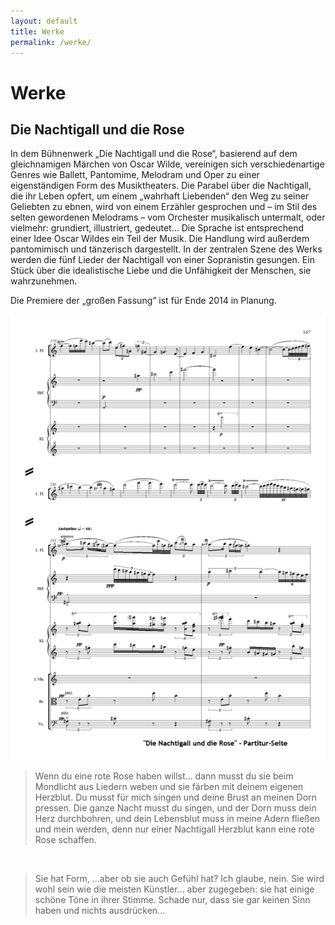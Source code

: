 ```yaml
---
layout: default
title: Werke
permalink: /werke/
---
```


Werke
=====


Die Nachtigall und die Rose
---------------------------

In dem Bühnenwerk „Die Nachtigall und die Rose“, basierend auf dem gleichnamigen Märchen von Oscar Wilde, vereinigen sich verschiedenartige Genres wie Ballett, Pantomime, Melodram und Oper zu einer eigenständigen Form des Musiktheaters. Die Parabel über die Nachtigall, die ihr Leben opfert, um einem „wahrhaft Liebenden“ den Weg zu seiner Geliebten zu ebnen, wird von einem Erzähler gesprochen und – im Stil des selten gewordenen Melodrams – vom Orchester musikalisch untermalt, oder vielmehr: grundiert, illustriert, gedeutet... Die Sprache ist entsprechend einer Idee Oscar Wildes ein Teil der Musik. Die Handlung wird außerdem pantomimisch und tänzerisch dargestellt. In der zentralen Szene des Werks werden die fünf Lieder der Nachtigall von einer Sopranistin gesungen. Ein Stück über die idealistische Liebe und die Unfähigkeit der Menschen, sie wahrzunehmen.

Die Premiere der „großen Fassung“ ist für Ende 2014 in Planung.

<a href="/assets/nachtigall-partitur-gross.bmp"><img src="/assets/nachtigall-partitur.png"></a>

> Wenn du eine rote Rose haben willst... dann musst du sie beim Mondlicht aus Liedern weben und sie färben mit deinem eigenen Herzblut. Du musst für mich singen und deine Brust an meinen Dorn pressen. Die ganze Nacht musst du singen, und der Dorn muss dein Herz durchbohren, und dein Lebensblut muss in meine Adern fließen und mein werden, denn nur einer Nachtigall Herzblut kann eine rote Rose schaffen.

<br />

> Sie hat Form, ...aber ob sie auch Gefühl hat? Ich glaube, nein. Sie wird wohl sein wie die meisten Künstler... aber zugegeben: sie hat einige schöne Töne in ihrer Stimme. Schade nur, dass sie gar keinen Sinn haben und nichts ausdrücken...
